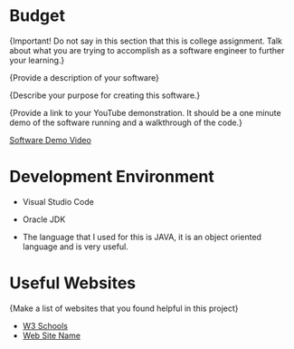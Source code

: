 # Budget
{Important!  Do not say in this section that this is college assignment.  Talk about what you are trying to accomplish as a software engineer to further your learning.}

{Provide a description of your software}

{Describe your purpose for creating this software.}

{Provide a link to your YouTube demonstration.  It should be a one minute demo of the software running and a walkthrough of the code.}

[Software Demo Video](http://youtube.link.goes.here)

# Development Environment

* Visual Studio Code
* Oracle JDK 

* The language that I used for this is JAVA, it is an object oriented language and is very useful.

# Useful Websites

{Make a list of websites that you found helpful in this project}
* [W3 Schools](https://www.w3schools.com/java/default.asp)
* [Web Site Name](http://url.link.goes.here)
